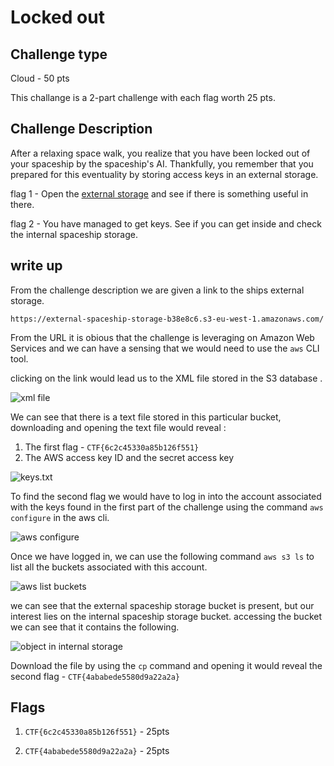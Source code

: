 # Locked out

## Challenge type 

Cloud - 50 pts

This challange is a 2-part challenge with each flag worth 25 pts. 

## Challenge Description

After a relaxing space walk, you realize that you have been locked out of your spaceship by the spaceship's AI. Thankfully, you remember that you prepared for this eventuality by storing access keys in an external storage.

flag 1 - Open the [external storage](https://external-spaceship-storage-b38e8c6.s3-eu-west-1.amazonaws.com/) and see if there is something useful in there.

flag 2 - You have managed to get keys. See if you can get inside and check the internal spaceship storage.

## write up

From the challenge description we are given a link to the ships external storage.

``` https://external-spaceship-storage-b38e8c6.s3-eu-west-1.amazonaws.com/ ```

From the URL it is obious that the challenge is leveraging on Amazon Web Services and we can have a sensing that we would need to use the `aws` CLI tool.

clicking on the link would lead us to the XML file stored in the S3 database .

![xml file](res/externalstorage.png)

We can see that there is a text file stored in this particular bucket, downloading and opening the text file would reveal :

1. The first flag - `CTF{6c2c45330a85b126f551}`
2. The AWS access key ID and the secret access key

![keys.txt](res/keys.png)

To find the second flag we would have to log in into the account associated with the keys found in the first part of the challenge using the command `aws configure` in the aws cli.

![aws configure](res/awsconfigure.png)

Once we have logged in, we can use the  following command `aws s3 ls` to list all the buckets associated with this account.

![aws list buckets](res/listofbuckets.png)

we can see that the external spaceship storage bucket is present, but our interest lies on the internal spaceship storage bucket. accessing the bucket we can see that it contains the following.

![object in internal storage](res/internalstorage.png)

Download the file by using the `cp` command and opening it would reveal the second flag - `CTF{4ababede5580d9a22a2a}`

## Flags

1. `CTF{6c2c45330a85b126f551}` - 25pts

2. `CTF{4ababede5580d9a22a2a}` - 25pts
